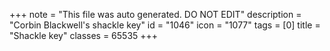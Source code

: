 +++
note = "This file was auto generated. DO NOT EDIT"
description = "Corbin Blackwell's shackle key"
id = "1046"
icon = "1077"
tags = [0]
title = "Shackle key"
classes = 65535
+++

